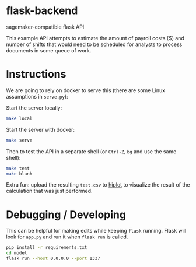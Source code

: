 # flask-backend
sagemaker-compatible flask API

This example API attempts to estimate the amount of payroll costs ($) and
number of shifts that would need to be scheduled for analysts to process
documents in some queue of work.

# Instructions

We are going to rely on docker to serve this (there are some Linux assumptions in `serve.py`):

Start the server locally:
```bash
make local
```

Start the server with docker:
```bash
make serve
```

Then to test the API in a separate shell (or `Ctrl-Z`, `bg` and use the same shell):
```bash
make test
make blank
```

Extra fun: upload the resulting `test.csv` to [hiplot](https://facebookresearch.github.io/hiplot/_static/hiplot_upload.html) to visualize the result of the calculation that was just performed.


# Debugging / Developing
This can be helpful for making edits while keeping `flask` running.
Flask will look for `app.py` and run it when `flask run` is called.

```bash
pip install -r requirements.txt
cd model
flask run --host 0.0.0.0 --port 1337
```
